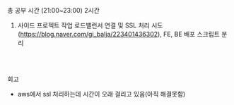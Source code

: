 총 공부 시간 (21:00~23:00) 2시간

1. 사이드 프로젝트 작업
로드밸런서 연결 및 SSL 처리 시도 (https://blog.naver.com/gi_balja/223401436302),
FE, BE 배포 스크립트 분리




<br />
<br />

회고
- aws에서 ssl 처리하는데 시간이 오래 걸리고 있음(아직 해결못함)
